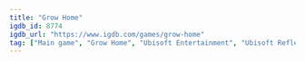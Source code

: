 ```yaml
---
title: "Grow Home"
igdb_id: 8774
igdb_url: "https://www.igdb.com/games/grow-home"
tag: ["Main game", "Grow Home", "Ubisoft Entertainment", "Ubisoft Reflections", "Platform", "Adventure", "Single player", "Third person", "Science fiction", "Open world"]
---
```

